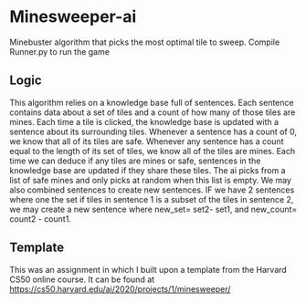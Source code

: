 # Minesweeper-ai
Minebuster algorithm that picks the most optimal tile to sweep. Compile Runner.py to run the game

## Logic
This algorithm relies on a knowledge base full of sentences. Each sentence contains data about a set of tiles and a count of how many of those tiles are mines. Each time a tile is clicked, the knowledge base is updated with a sentence about its surrounding tiles. Whenever a sentence has a count of 0, we know that all of its tiles are safe. Whenever any sentence has a count equal to the length of its set of tiles, we know all of the tiles are mines. Each time we can deduce if any tiles are mines or safe, sentences in the knowledge base are updated if they share these tiles. The ai picks from a list of safe mines and only picks at random when this list is empty. We may also combined sentences to create new sentences. IF we have 2 sentences where one the set if tiles in sentence 1 is a subset of the tiles in sentence 2, we may create a new sentence where new_set= set2- set1, and new_count= count2 - count1.

## Template
This was an assignment in which I built upon a template from the Harvard CS50 online course. It can be found at https://cs50.harvard.edu/ai/2020/projects/1/minesweeper/ 
